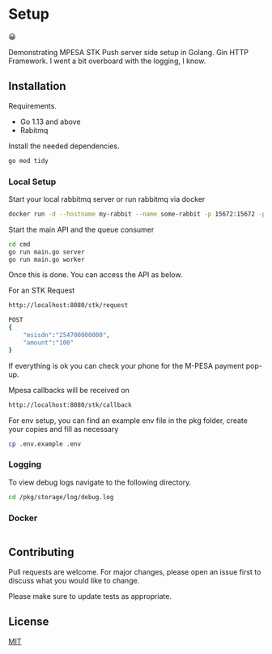 # Setup
😀

Demonstrating MPESA STK Push server side setup in Golang. Gin HTTP Framework.
I went a bit overboard with the logging, I know.

## Installation
Requirements.
- Go 1.13 and above
- Rabitmq

Install the needed dependencies.

```bash
go mod tidy
```

### Local Setup

Start your local rabbitmq server or run rabbitmq via docker
```bash
docker run -d --hostname my-rabbit --name some-rabbit -p 15672:15672 -p 5672:5672 rabbitmq:3-management
```

Start the main API and the queue consumer
```bash
cd cmd
go run main.go server
go run main.go worker
```
Once this is done. You can access the API as below.

For an STK Request

```bash
http://localhost:8080/stk/request

POST
{
    "msisdn":"254700000000",
    "amount":"100"
}
```

If everything is ok you can check your phone for the M-PESA payment pop-up.

Mpesa callbacks will be received on
```bash
http://localhost:8080/stk/callback
```

For env setup, you can find an example env file in the pkg folder,  create your copies and fill as necessary
```bash
cp .env.example .env
```

### Logging
To view debug logs navigate to the following directory.
```bash
cd /pkg/storage/log/debug.log
```

### Docker

```bash

```

## Contributing
Pull requests are welcome. For major changes, please open an issue first to discuss what you would like to change.

Please make sure to update tests as appropriate.

## License
[MIT](https://choosealicense.com/licenses/mit/)
